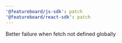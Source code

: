 ```yaml
---
'@featureboard/js-sdk': patch
'@featureboard/react-sdk': patch
---
```


Better failure when fetch not defined globally
